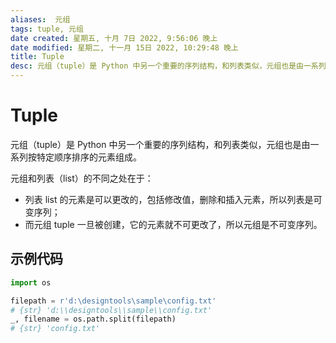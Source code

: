 ```yaml
---
aliases:  元组
tags: tuple, 元组
date created: 星期五, 十月 7日 2022, 9:56:06 晚上
date modified: 星期二, 十一月 15日 2022, 10:29:48 晚上
title: Tuple
desc: 元组（tuple）是 Python 中另一个重要的序列结构，和列表类似，元组也是由一系列按特定顺序排序的元素组成。
---
```


# Tuple

元组（tuple）是 Python 中另一个重要的序列结构，和列表类似，元组也是由一系列按特定顺序排序的元素组成。

元组和列表（list）的不同之处在于：

- 列表 list 的元素是可以更改的，包括修改值，删除和插入元素，所以列表是可变序列；
- 而元组 tuple 一旦被创建，它的元素就不可更改了，所以元组是不可变序列。

## 示例代码

```python
import os

filepath = r'd:\designtools\sample\config.txt'
# {str} 'd:\\designtools\\sample\\config.txt'
_, filename = os.path.split(filepath)
# {str} 'config.txt'
```
